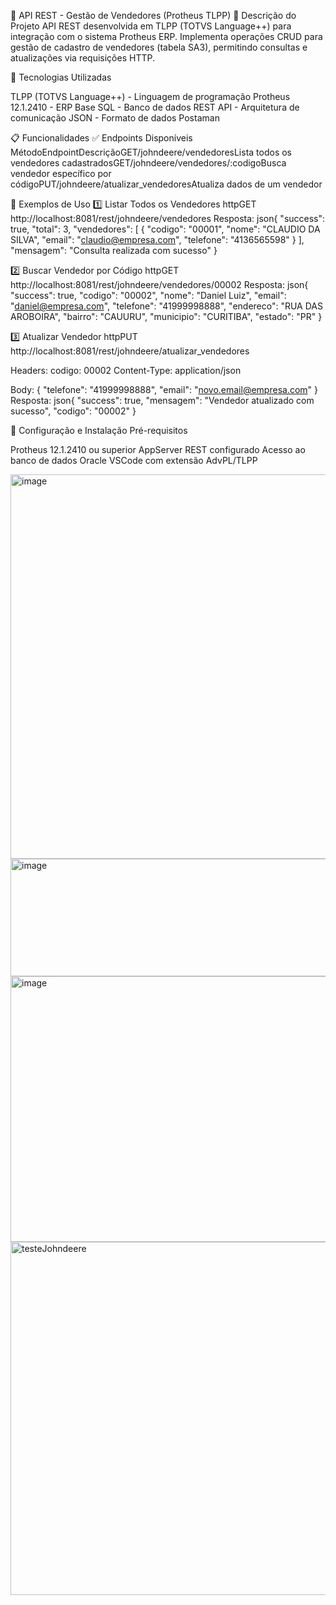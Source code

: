 📘 API REST - Gestão de Vendedores (Protheus TLPP)
🎯 Descrição do Projeto
API REST desenvolvida em TLPP (TOTVS Language++) para integração com o sistema Protheus ERP. Implementa operações CRUD para gestão de cadastro de vendedores (tabela SA3), permitindo consultas e atualizações via requisições HTTP.

🚀 Tecnologias Utilizadas

TLPP (TOTVS Language++) - Linguagem de programação
Protheus 12.1.2410 - ERP Base
SQL - Banco de dados
REST API - Arquitetura de comunicação
JSON - Formato de dados
Postaman


📋 Funcionalidades
✅ Endpoints Disponíveis
MétodoEndpointDescriçãoGET/johndeere/vendedoresLista todos os vendedores cadastradosGET/johndeere/vendedores/:codigoBusca vendedor específico por códigoPUT/johndeere/atualizar_vendedoresAtualiza dados de um vendedor

📝 Exemplos de Uso
1️⃣ Listar Todos os Vendedores
httpGET http://localhost:8081/rest/johndeere/vendedores
Resposta:
json{
  "success": true,
  "total": 3,
  "vendedores": [
    {
      "codigo": "00001",
      "nome": "CLAUDIO DA SILVA",
      "email": "claudio@empresa.com",
      "telefone": "4136565598"
    }
  ],
  "mensagem": "Consulta realizada com sucesso"
}

2️⃣ Buscar Vendedor por Código
httpGET http://localhost:8081/rest/johndeere/vendedores/00002
Resposta:
json{
  "success": true,
  "codigo": "00002",
  "nome": "Daniel Luiz",
  "email": "daniel@empresa.com",
  "telefone": "41999998888",
  "endereco": "RUA DAS AROBOIRA",
  "bairro": "CAUURU",
  "municipio": "CURITIBA",
  "estado": "PR"
}

3️⃣ Atualizar Vendedor
httpPUT http://localhost:8081/rest/johndeere/atualizar_vendedores

Headers:
codigo: 00002
Content-Type: application/json

Body:
{
  "telefone": "41999998888",
  "email": "novo.email@empresa.com"
}
Resposta:
json{
  "success": true,
  "mensagem": "Vendedor atualizado com sucesso",
  "codigo": "00002"
}

🔧 Configuração e Instalação
Pré-requisitos

Protheus 12.1.2410 ou superior
AppServer REST configurado
Acesso ao banco de dados Oracle
VSCode com extensão AdvPL/TLPP

<img width="1202" height="615" alt="image" src="https://github.com/user-attachments/assets/7a49cb54-83b2-4547-b82c-5262f8e97df6" />
<img width="1177" height="188" alt="image" src="https://github.com/user-attachments/assets/57867d09-46df-4c4b-adad-3bbb857e7125" />
<img width="1027" height="425" alt="image" src="https://github.com/user-attachments/assets/4c665836-1098-461d-ba84-5a1ad97746b7" />


<img width="819" height="565" alt="testeJohndeere" src="https://github.com/user-attachments/assets/739cd4c5-768e-4c04-bdf7-36138725f6aa" />
